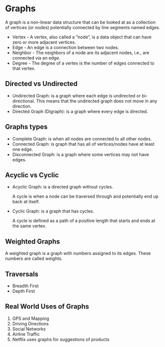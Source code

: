 # Graphs

A graph is a non-linear data structure that can be looked at as a collection of vertices (or nodes) potentially connected by line segments named edges.

* Vertex - A vertex, also called a “node”, is a data object that can have zero or more adjacent vertices.
* Edge - An edge is a connection between two nodes.
* Neighbor - The neighbors of a node are its adjacent nodes, i.e., are connected via an edge.
* Degree - The degree of a vertex is the number of edges connected to that vertex.

## Directed vs Undirected

* Undirected Graph: is a graph where each edge is undirected or bi-directional. This means that the undirected graph does not move in any direction.
* Directed Graph (Digraph): is a graph where every edge is directed.

## Graphs types

* Complete Graph: is when all nodes are connected to all other nodes.
* Connected Graph: is graph that has all of vertices/nodes have at least one edge.
* Disconnected Graph: is a graph where some vertices may not have edges.

## Acyclic vs Cyclic

* Acyclic Graph: is a directed graph without cycles.
  
  A cycle is when a node can be traversed through and potentially end up back at itself.

* Cyclic Graph: is a graph that has cycles.

  A cycle is defined as a path of a positive length that starts and ends at the same vertex.

## Weighted Graphs

A weighted graph is a graph with numbers assigned to its edges. These numbers are called weights.

## Traversals

* Breadth First
* Depth First

## Real World Uses of Graphs

1. GPS and Mapping
2. Driving Directions
3. Social Networks
4. Airline Traffic
5. Netflix uses graphs for suggestions of products
